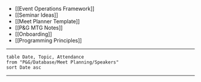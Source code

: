 - [[Event Operations Framework]]
- [[Seminar Ideas]]
- [[Meet Planner Template]]
- [[P&G MTG Notes]]
- [[Onboarding]]
- [[Programming Principles]]
---
```dataview
table Date, Topic, Attendance
from "P&G/Database/Meet Planning/Speakers"
sort Date asc
```
---

